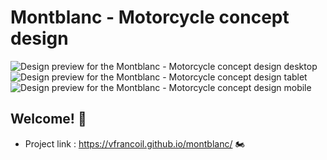 # Montblanc - Motorcycle concept design

![Design preview for the Montblanc - Motorcycle concept design desktop](assets/previepreview-desktop.png)
![Design preview for the Montblanc - Motorcycle concept design tablet](assets/previepreview-tablet.png)
![Design preview for the Montblanc - Motorcycle concept design mobile](assets/previepreview-mobile.png)

## Welcome! 👋

- Project link : https://vfrancoil.github.io/montblanc/ 🏍️

